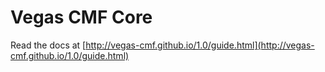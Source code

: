 Vegas CMF Core
==============

Read the docs at [http://vegas-cmf.github.io/1.0/guide.html](http://vegas-cmf.github.io/1.0/guide.html)
